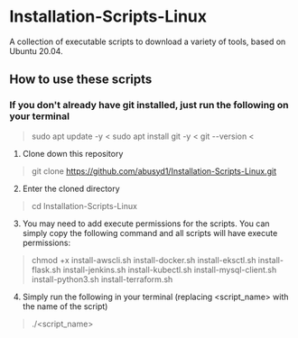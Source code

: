 # Installation-Scripts-Linux
A collection of executable scripts to download a variety of tools, based on Ubuntu 20.04.

## How to use these scripts
### If you don't already have git installed, just run the following on your terminal
> sudo apt update -y <
> sudo apt install git -y <
> git --version <
1. Clone down this repository
> git clone https://github.com/abusyd1/Installation-Scripts-Linux.git

2. Enter the cloned directory
> cd Installation-Scripts-Linux

3. You may need to add execute permissions for the scripts. You can simply copy the following command and all scripts will have execute permissions:
> chmod +x install-awscli.sh install-docker.sh install-eksctl.sh install-flask.sh install-jenkins.sh install-kubectl.sh install-mysql-client.sh install-python3.sh install-terraform.sh

4. Simply run the following in your terminal (replacing <script_name> with the name of the script)
> ./<script_name>
